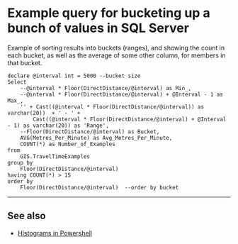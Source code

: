 ﻿# Example query for bucketing up a bunch of values in SQL Server

Example of sorting results into buckets (ranges), and showing the count in each bucket, as well as the average of some other column, for members in that bucket.

    declare @interval int = 5000 --bucket size
    Select
        --@interval * Floor(DirectDistance/@interval) as Min_,
        --@interval * Floor(DirectDistance/@interval) + @Interval - 1 as Max_,
        '' + Cast((@interval * Floor(DirectDistance/@interval)) as varchar(20))  + ' - ' +
            Cast((@interval * Floor(DirectDistance/@interval) + @Interval - 1) as varchar(20)) as 'Range',
        --Floor(DirectDistance/@interval) as Bucket,
        AVG(Metres_Per_Minute) as Avg_Metres_Per_Minute,
        COUNT(*) as Number_of_Examples
    from
        GIS.TravelTimeExamples
    group by
        Floor(DirectDistance/@interval)
    having COUNT(*) > 15
    order by
        Floor(DirectDistance/@interval)  --order by bucket

-----

## See also

- [Histograms in Powershell](../powershell/histogram)